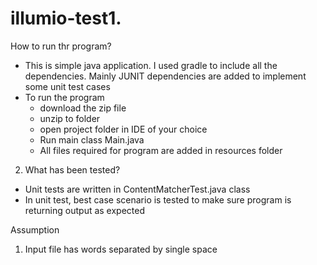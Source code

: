 # illumio-test1. 
How to run thr program?
- This is simple java application. I used gradle to include all the dependencies. Mainly JUNIT dependencies are added to implement some unit test cases
- To run the program
    - download the zip file
    - unzip to folder
    - open project folder in IDE of your choice
    - Run main class Main.java
    - All files required for program are added in resources folder
2. What has been tested?
- Unit tests are written in ContentMatcherTest.java class
- In unit test, best case scenario is tested to make sure program is returning output as expected

Assumption
1. Input file has words separated by single space
